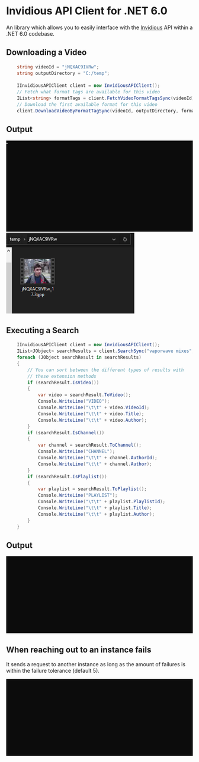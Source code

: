 

# Invidious API Client for .NET 6.0

An library which allows you to easily interface with the [Invidious](https://github.com/iv-org/invidious) API within a .NET 6.0 codebase.

## Downloading a Video

```c#
    string videoId = "jNQXAC9IVRw";
    string outputDirectory = "C:/temp";

    IInvidiousAPIClient client = new InvidiousAPIClient();
    // Fetch what format tags are available for this video
    IList<string> formatTags = client.FetchVideoFormatTagsSync(videoId)
    // Download the first available format for this video
    client.DownloadVideoByFormatTagSync(videoId, outputDirectory, formatTags.First());
```

## Output

![Screenshot 1](https://raw.githubusercontent.com/MarmadileManteater/InvidiousClientDotNet/development/screenshots/screenshot1.gif)
![Screenshot 4](https://raw.githubusercontent.com/MarmadileManteater/InvidiousClientDotNet/development/screenshots/screenshot4.png)

## Executing a Search
```c#
    IInvidiousAPIClient client = new InvidiousAPIClient();
    IList<JObject> searchResults = client.SearchSync("vaporwave mixes", 0, null, null, null, SearchType.All);
    foreach (JObject searchResult in searchResults)
    {
        // You can sort between the different types of results with
        // these extension methods
        if (searchResult.IsVideo())
        {
            var video = searchResult.ToVideo();
            Console.WriteLine("VIDEO");
            Console.WriteLine("\t\t" + video.VideoId);
            Console.WriteLine("\t\t" + video.Title);
            Console.WriteLine("\t\t" + video.Author);
        }
        if (searchResult.IsChannel())
        {
            var channel = searchResult.ToChannel();
            Console.WriteLine("CHANNEL");
            Console.WriteLine("\t\t" + channel.AuthorId);
            Console.WriteLine("\t\t" + channel.Author);
        }
        if (searchResult.IsPlaylist())
        {
            var playlist = searchResult.ToPlaylist();
            Console.WriteLine("PLAYLIST");
            Console.WriteLine("\t\t" + playlist.PlaylistId);
            Console.WriteLine("\t\t" + playlist.Title);
            Console.WriteLine("\t\t" + playlist.Author);
        }
    }
```

## Output

![Screenshot 2](https://raw.githubusercontent.com/MarmadileManteater/InvidiousClientDotNet/development/screenshots/screenshot2.gif)

## When reaching out to an instance fails

It sends a request to another instance as long as the amount of failures is within the failure tolerance (default 5).

![Screenshot 3](https://raw.githubusercontent.com/MarmadileManteater/InvidiousClientDotNet/development/screenshots/screenshot3.gif)
